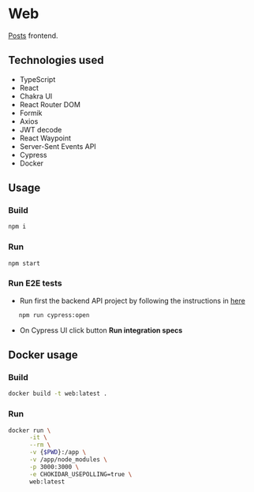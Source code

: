 # Web

[Posts](https://github.com/jmavs21/posts) frontend.

## Technologies used

- TypeScript
- React
- Chakra UI
- React Router DOM
- Formik
- Axios
- JWT decode
- React Waypoint
- Server-Sent Events API
- Cypress
- Docker

## Usage

### Build

```sh
npm i
```

### Run

```sh
npm start
```

### Run E2E tests

- Run first the backend API project by following the instructions in [here](https://github.com/jmavs21/posts/tree/master/api)

```sh
   npm run cypress:open
```

- On Cypress UI click button **Run integration specs**

## Docker usage

### Build

```sh
docker build -t web:latest .
```

### Run

```sh
docker run \
      -it \
      --rm \
      -v {$PWD}:/app \
      -v /app/node_modules \
      -p 3000:3000 \
      -e CHOKIDAR_USEPOLLING=true \
      web:latest
```
